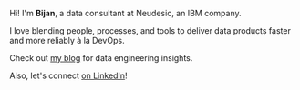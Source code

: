 ---
---

Hi! I'm **Bijan**, a data consultant at Neudesic, an IBM company.

I love blending people, processes, and tools to deliver data products faster and more reliably à la DevOps.

Check out [my blog] for data engineering insights.

Also, let's connect [on LinkedIn]!



[my blog]: https://medium.com/@bijancamp
[on LinkedIn]: https://linkedin.com/in/bijancamp
